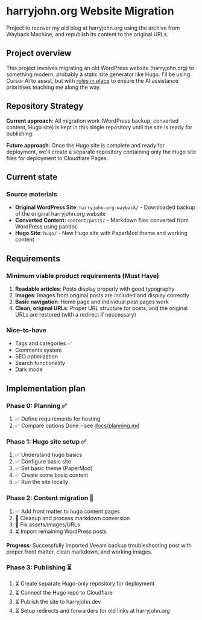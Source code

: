 # harryjohn.org Website Migration

Project to recover my old blog at harryjohn.org using the archive from Wayback Machine, and republish its content to the original URLs.

## Project overview

This project involves migrating an old WordPress website (harryjohn.org) to something modern, probably a static site generator like Hugo. I'll be using Cursor AI to assist, but with [rules in place](.cursor/rules/learning-guidelines.mdc) to ensure the AI assistance prioritises teaching me along the way.

## Repository Strategy

**Current approach**: All migration work (WordPress backup, converted content, Hugo site) is kept in this single repository until the site is ready for publishing.

**Future approach**: Once the Hugo site is complete and ready for deployment, we'll create a separate repository containing only the Hugo site files for deployment to Cloudflare Pages.

## Current state

### Source materials
- **Original WordPress Site**: `harryjohn-org-wayback/` - Downloaded backup of the original harryjohn.org website
- **Converted Content**: `content/posts/` - Markdown files converted from WordPress using pandoc
- **Hugo Site**: `hugo/` - New Hugo site with PaperMod theme and working content

## Requirements

### Minimum viable product requirements (Must Have)
1. **Readable articles**: Posts display properly with good typography
2. **Images**: Images from original posts are included and display correctly
3. **Basic navigation**: Home page and individual post pages work
4. **Clean, original URLs**: Proper URL structure for posts, and the original URLs are restored (with a redirect if neccessary)

### Nice-to-have
- Tags and categories ✅
- Comments system
- SEO optimization
- Search functionality
- Dark mode

## Implementation plan

### Phase 0: Planning ✅
1. ✅ Define requirements for hosting
2. ✅ Compare options 
Done - see [docs/planning.md](docs/planning.md)

### Phase 1: Hugo site setup ✅
1. ✅ Understand hugo basics
2. ✅ Configure basic site
3. ✅ Set basic theme (PaperMod)
4. ✅ Create some basic content
5. ✅ Run the site locally

### Phase 2: Content migration 🔄
1. ✅ Add front matter to hugo content pages
2. 🔄 Cleanup and process markdown conversion
3. 🔄 Fix assets/images/URLs
4. ⏳ Import remaining WordPress posts

**Progress**: Successfully imported Veeam backup troubleshooting post with proper front matter, clean markdown, and working images.

### Phase 3: Publishing ⏳
1. ⏳ Create separate Hugo-only repository for deployment
2. ⏳ Connect the Hugo repo to Cloudflare
3. ⏳ Publish the site to harryjohn.dev
4. ⏳ Setup redirects and forwarders for old links at harryjohn.org
